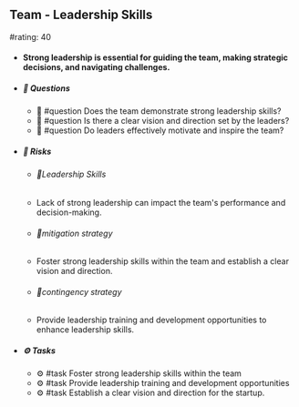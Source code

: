 ## Team - Leadership Skills
#rating: 40
- #### Strong leadership is essential for guiding the team, making strategic decisions, and navigating challenges.
- ##### 💭 Questions
  - 💭 #question Does the team demonstrate strong leadership skills?
  - 💭 #question Is there a clear vision and direction set by the leaders?
  - 💭 #question Do leaders effectively motivate and inspire the team?
- ##### 🚨 Risks
  - ###### 🚨Leadership Skills
  - Lack of strong leadership can impact the team's performance and decision-making.
  - ###### 🚨mitigation strategy
  - Foster strong leadership skills within the team and establish a clear vision and direction.
  - ###### 🚨contingency strategy
  - Provide leadership training and development opportunities to enhance leadership skills.
- ##### ⚙️ Tasks
  - ⚙️ #task Foster strong leadership skills within the team
  - ⚙️ #task  Provide leadership training and development opportunities
  - ⚙️ #task  Establish a clear vision and direction for the startup.


